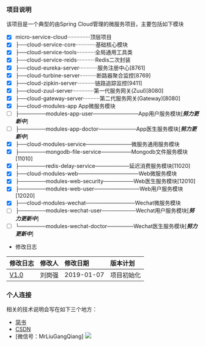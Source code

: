 ### 项目说明
该项目是一个典型的由Spring Cloud管理的微服务项目，主要包括如下模块

- [x] micro-service-cloud···············顶层项目<br>
- [x] ├──cloud-service-core·············基础核心模块<br>
- [x] ├──cloud-service-tools············全局通用工具类<br>
- [x] ├──cloud-service-reids············Redis二次封装<br>
- [x] ├──cloud-eureka-server············服务注册中心[8761]<br>
- [x] ├──cloud-turbine-server···········断路器聚合监控[8769]<br>
- [x] ├──cloud-zipkin-server············链路追踪监控[9411]<br>
- [x] ├──cloud-zuul-server··············第一代服务网关(Zuul)[8080]<br>
- [x] ├──cloud-gateway-server···········第二代服务网关(Gateway)[8080]<br>
- [x] ├──cloud-modules-app				App微服务模块<br>
- [ ] ├───────modules-app-user────────────App用户服务模块[***努力更新中***]<br>
- [ ] ├───────modules-app-doctor──────────App医生服务模块[***努力更新中***]<br>
- [x] ├──cloud-modules-service────────────微服务通用服务模块<br>
- [x] ├───────mongodb-file-service────────Mongodb文件服务模块[11010]<br>
- [x] ├───────redis-delay-service─────────延迟消费服务模块[11020]<br>
- [x] ├──cloud-modules-web────────────────Web微服务模块<br>
- [x] ├───────modules-web-security────────Web医生服务模块[12010]<br>
- [x] ├───────modules-web-user────────────Web用户服务模块[12020]<br>
- [x] ├──cloud-modules-wechat─────────────Wechat微服务模块<br>
- [ ] ├───────modules-wechat-user─────────Wechat用户服务模块[***努力更新中***]<br>
- [ ] └───────modules-wechat-doctor───────Wechat医生服务模块[***努力更新中***]<br>

* 修改日志

|修改日志|修改人|修改日期|版本计划|
|:----|:----|:----|:---|
|[V1.0](https://github.com/MrLiuGangQiang/micro-service-cloud/blob/master/README.md)|刘岗强|2019-01-07 |项目初始化|

### 个人连接
相关的技术说明会写在如下三个地方：
* [简书](https://www.jianshu.com/u/3642563a4185)
* [CSDN](https://blog.csdn.net/u010175879)
* [微信号：MrLiuGangQiang]
![](http://ovheeg7ro.bkt.clouddn.com/aLiangcode.jpg)
